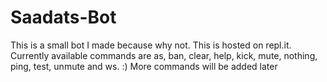 # Saadats-Bot
This is a small bot I made because why not. This is hosted on repl.it. Currently available commands are as, ban, clear, help, kick, mute, nothing, ping, test, unmute and ws. :)
More commands will be added later
